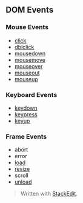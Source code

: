 

## DOM Events

### Mouse Events

-   [click](https://developer.mozilla.org/en-US/Mozilla_event_reference/click "The event occurs when the user clicks on an element")
-   [dblclick](https://developer.mozilla.org/en-US/Mozilla_event_reference/dblclick "The event occurs when the user double-clicks on an element")
-   [mousedown](https://developer.mozilla.org/en-US/Mozilla_event_reference/mousedown "The event occurs when a user presses a mouse button over an element")
-   [mousemove](https://developer.mozilla.org/en-US/Mozilla_event_reference/mousemove "The event occurs when a user moves the mouse pointer over an element")
-   [mouseover](https://developer.mozilla.org/en-US/Mozilla_event_reference/mouseover "The event occurs when a user mouse over an element")
-   [mouseout](https://developer.mozilla.org/en-US/Mozilla_event_reference/mouseout "The event occurs when a user moves the mouse pointer out of an element")
-   [mouseup](https://developer.mozilla.org/en-US/Mozilla_event_reference/mouseup "The event occurs when a user releases a mouse button over an element")

### Keyboard Events

-   [keydown](https://developer.mozilla.org/en-US/Mozilla_event_reference/keydown "The event occurs when the user is pressing a key or holding down a key")
-   [keypress](https://developer.mozilla.org/en-US/Mozilla_event_reference/keypress "The event occurs when the user is pressing a key or holding down a key")
-   [keyup](https://developer.mozilla.org/en-US/Mozilla_event_reference/keyup "The event occurs when a keyboard key is released")

### Frame Events

-   abort
-   error
-   [load](https://developer.mozilla.org/en-US/Mozilla_event_reference/load "The event occurs when a document, frameset, or <object> has been loaded")
-   [resize](https://developer.mozilla.org/en-US/Mozilla_event_reference/resize "The event occurs when a document view is resized")
-   scroll
-   [unload](https://developer.mozilla.org/en-US/Mozilla_event_reference/unload "The event occurs when a document is removed from a window or frame (for <body> and <frameset>)")
> Written with [StackEdit](https://stackedit.io/).
<!--stackedit_data:
eyJoaXN0b3J5IjpbNjgzMDQzOTkzXX0=
-->